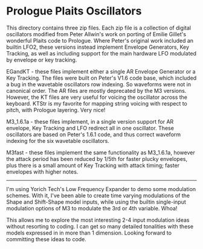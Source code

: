 # Prologue Plaits Oscillators
This directory contains three zip files. Each zip file is a collection of digital oscillators modified from Peter Allwin's work on porting of Emilie Gillet's wonderful Plaits code to Prologue. Where Peter's original work included an builtin LFO2, these versions instead implement Envelope Generators, Key Tracking, as well as including support for the main hardware LFO modulated by envelope or key tracking. 

EGandKT - these files implement either a single AR Envelope Generator or a Key Tracking. The files were built on Peter's V1.6 code base, which included a bug in the wavetable oscillators row indexing. So waveforms were not in canonical order. The AR files are mostly deprecated by the M3 versions. However, the KT files are very useful for voicing the oscillator across the keyboard. KTStr is my favorite for mapping string voicing with respect to pitch, with Prologue layering. Very nice! 

M3_1.6.1a - these files implement, in a single version support for AR envelope, Key Tracking and LFO redirect all in one oscillator. These oscillators are based on Peter's 1.6.1 code, and thus correct waveform indexing for the six wavetable oscillators.

M3fast - these files implement the same functionality as M3_1.6.1a, however the attack period has been reduced by 1/5th for faster plucky envelopes, plus there is a small amount of Key Tracking with attack timing; faster envelopes with higher notes. 

----
I'm using Yorich Tech's Low Frequency Expander to demo some modulation schemes. With it, I've been able to create time varying modulations of the Shape and Shift-Shape model inputs, while using the builtin single-input modulation options of M3 to modulate the 3rd or 4th variable. Whoa!

This allows me to explore the most interesting 2-4 input modulation ideas without resorting to coding. I can get so many detailed tonalities with these models expressed in in more than 1 dimension. Looking forward to committing these ideas to code.
